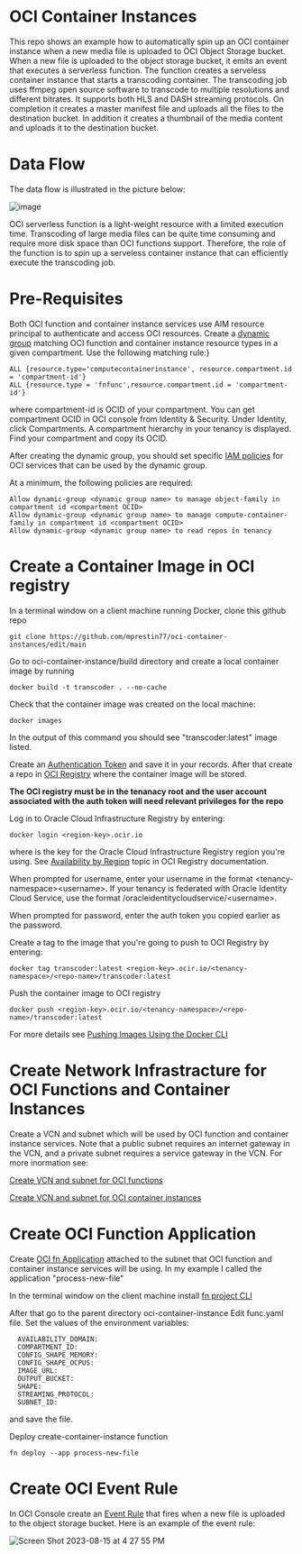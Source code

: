 # OCI Container Instances
This repo shows an example how to automatically spin up an OCI container instance when a new media file is uploaded to OCI Object Storage bucket. When a new file is uploaded to the object storage bucket, it emits an event that executes a serverless function. The function creates a serveless container instance that starts a transcoding container. The transcoding job uses ffmpeg open source software to transcode to multiple resolutions and different bitrates. It supports both HLS and DASH streaming protocols. On completion it creates a master manifest file and uploads all the files to the destination bucket. In addition it creates a thumbnail of the media content and uploads it to the destination bucket. 

# Data Flow
The data flow is illustrated in the picture below:

![image](https://github.com/mprestin77/oci-container-instances/assets/54962742/028cb8b2-c1b3-49df-a87a-d5a79e0c9536)

OCI serverless function is a light-weight resource with a limited execution time. Transcoding of large media files can be quite time consuming and require more disk space than OCI functions support. Therefore, the role of the function is to spin up a serveless container instance that can efficiently execute the transcoding job. 

# Pre-Requisites

Both OCI function and container instance services use AIM resource principal to authenticate and access OCI resources.  Create a [dynamic group](https://docs.oracle.com/en-us/iaas/Content/Identity/Tasks/managingdynamicgroups.htm) matching OCI function and container instance resource types in a given compartment. Use the following matching rule:}
```
ALL {resource.type='computecontainerinstance', resource.compartment.id = 'compartment-id'}
ALL {resource.type = 'fnfunc',resource.compartment.id = 'compartment-id'}
```
where compartment-id is OCID of your compartment. You can get compartment OCID in OCI console from Identity & Security. Under Identity, click Compartments. A compartment hierarchy in your tenancy is displayed. Find your compartment and copy its OCID.

After creating the dynamic group, you should set specific [IAM policies](https://docs.oracle.com/en-us/iaas/Content/Identity/Reference/policyreference.htm) for OCI services that can be used by the dynamic group. 

At a minimum, the following policies are required:

    Allow dynamic-group <dynamic group name> to manage object-family in compartment id <compartment OCID>
    Allow dynamic-group <dynamic group name> to manage compute-container-family in compartment id <compartment OCID>
    Allow dynamic-group <dynamic group name> to read repos in tenancy
  
# Create a Container Image in OCI registry
In a terminal window on a client machine running Docker, clone this github repo
```
git clone https://github.com/mprestin77/oci-container-instances/edit/main
```
Go to oci-container-instance/build directory and create a local container image by running
```
docker build -t transcoder . --no-cache
```
Check that the container image was created on the local machine:
```
docker images
```
In the output of this command you should see "transcoder:latest" image listed.

Create an [Authentication Token](https://docs.oracle.com/en-us/iaas/Content/Identity/Tasks/managingcredentials.htm#create_swift_password) and save it in your records. After that create a repo in [OCI Registry](https://docs.oracle.com/en-us/iaas/Content/Registry/Concepts/registryoverview.htm) where the container image will be stored.

**The OCI registry must be in the tenanacy root and the user account associated with the auth token will need relevant privileges for the repo**

Log in to Oracle Cloud Infrastructure Registry by entering:
```
docker login <region-key>.ocir.io
```
where <region-key> is the key for the Oracle Cloud Infrastructure Registry region you're using. See [Availability by Region](https://docs.cloud.oracle.com/iaas/Content/Registry/Concepts/registryprerequisites.htm#Availab) topic in OCI Registry documentation.

When prompted for username, enter your username in the format \<tenancy-namespace\>\<username\>. If your tenancy is federated with Oracle Identity Cloud Service, use the format <tenancy-namespace>/oracleidentitycloudservice/\<username\>.

When prompted for password, enter the auth token you copied earlier as the password.

Create a tag to the image that you're going to push to OCI Registry by entering: 
```
docker tag transcoder:latest <region-key>.ocir.io/<tenancy-namespace>/<repo-name>/transcoder:latest
```
Push the container image to OCI registry
```
docker push <region-key>.ocir.io/<tenancy-namespace>/<repo-name>/transcoder:latest
```
For more details see [Pushing Images Using the Docker CLI](https://docs.oracle.com/en-us/iaas/Content/Registry/Tasks/registrypushingimagesusingthedockercli.htm)

# Create Network Infrastracture for OCI Functions and Container Instances

Create a VCN and subnet which will be used by OCI function and container instance services. Note that a public subnet requires an internet gateway in the VCN, and a private subnet requires a service gateway in the VCN. For more inormation see:

[Create VCN and subnet for OCI functions](https://docs.oracle.com/en-us/iaas/Content/Functions/Tasks/functionsquickstartocicomputeinstance.htm#)

[Create VCN and subnet for OCI container instances](https://docs.oracle.com/en-us/iaas/Content/container-instances/creating-a-container-instance.htm#)

# Create OCI Function Application

Create [OCI fn Application](https://docs.oracle.com/en-us/iaas/Content/Functions/Tasks/functionsquickstartlocalhost.htm#) attached to the subnet that OCI function and container instance services will be using. In my example I called the application "process-new-file"

In the terminal window on the client machine install [fn project CLI](https://docs.oracle.com/en-us/iaas/Content/Functions/Tasks/functionsquickstartocicomputeinstance.htm#)

After that go to the parent directory oci-container-instance Edit func.yaml file.  Set the values of the environment variables:
```
  AVAILABILITY_DOMAIN: 
  COMPARTMENT_ID: 
  CONFIG_SHAPE_MEMORY: 
  CONFIG_SHAPE_OCPUS: 
  IMAGE_URL: 
  OUTPUT_BUCKET: 
  SHAPE: 
  STREAMING_PROTOCOL: 
  SUBNET_ID: 
```
and save the file.

Deploy create-container-instance function 
```
fn deploy --app process-new-file
```

# Create OCI Event Rule

In OCI Console create an [Event Rule](https://docs.oracle.com/en-us/iaas/Content/Events/Task/create-events-rule.htm#top) that fires when a new file is uploaded to the object storage bucket. Here is an example of the event rule:

![Screen Shot 2023-08-15 at 4 27 55 PM](https://github.com/mprestin77/oci-container-instances/assets/54962742/e8f826ee-4b0e-4509-a9cf-6f8b8d48d91b)
